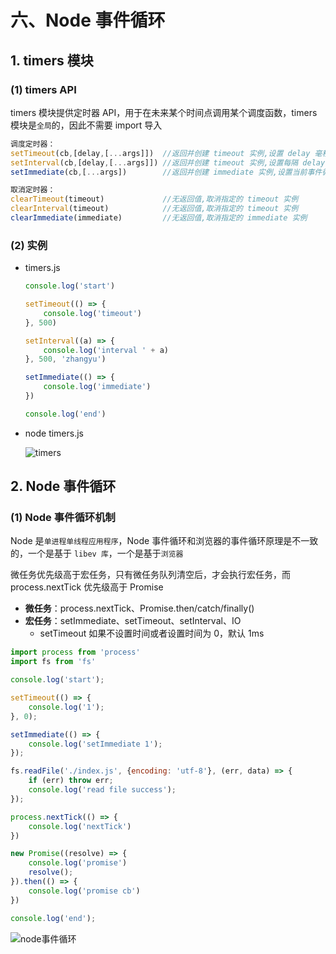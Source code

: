 # 六、Node 事件循环

## 1. timers 模块

### (1) timers API

timers 模块提供定时器 API，用于在未来某个时间点调用某个调度函数，timers 模块是`全局`的，因此不需要 import 导入

```js
调度定时器：
setTimeout(cb,[delay,[...args]])  //返回并创建 timeout 实例,设置 delay 毫秒后调度 cb，delay 不设置或设置为 0 则默认 1ms
setInterval(cb,[delay,[...args]]) //返回并创建 timeout 实例,设置每隔 delay 毫秒重复调度 cb
setImmediate(cb,[...args])        //返回并创建 immediate 实例,设置当前事件循环结束时调用 cb

取消定时器：
clearTimeout(timeout)             //无返回值,取消指定的 timeout 实例
clearInterval(timeout)            //无返回值,取消指定的 timeout 实例
clearImmediate(immediate)         //无返回值,取消指定的 immediate 实例
```

### (2) 实例

* timers.js

  ```js
  console.log('start')

  setTimeout(() => {
      console.log('timeout')
  }, 500)

  setInterval((a) => {
      console.log('interval ' + a)
  }, 500, 'zhangyu')

  setImmediate(() => {
      console.log('immediate')
  })

  console.log('end')
  ```

* node timers.js

  ![timers]()

## 2. Node 事件循环

### (1) Node 事件循环机制

Node 是`单进程单线程应用程序`，Node 事件循环和浏览器的事件循环原理是不一致的，一个是基于 `libev 库`，一个是基于`浏览器`

微任务优先级高于宏任务，只有微任务队列清空后，才会执行宏任务，而 process.nextTick 优先级高于 Promise

* **微任务**：process.nextTick、Promise.then/catch/finally()
* **宏任务**：setImmediate、setTimeout、setInterval、IO
  * setTimeout 如果不设置时间或者设置时间为 0，默认 1ms

```js
import process from 'process'
import fs from 'fs'

console.log('start');

setTimeout(() => { 
    console.log('1'); 
}, 0);

setImmediate(() => {
    console.log('setImmediate 1');
});

fs.readFile('./index.js', {encoding: 'utf-8'}, (err, data) => {
    if (err) throw err;
    console.log('read file success');
});

process.nextTick(() => {
    console.log('nextTick')
})

new Promise((resolve) => {
    console.log('promise')
    resolve();
}).then(() => {
    console.log('promise cb')
})

console.log('end');
```

![node事件循环]()
